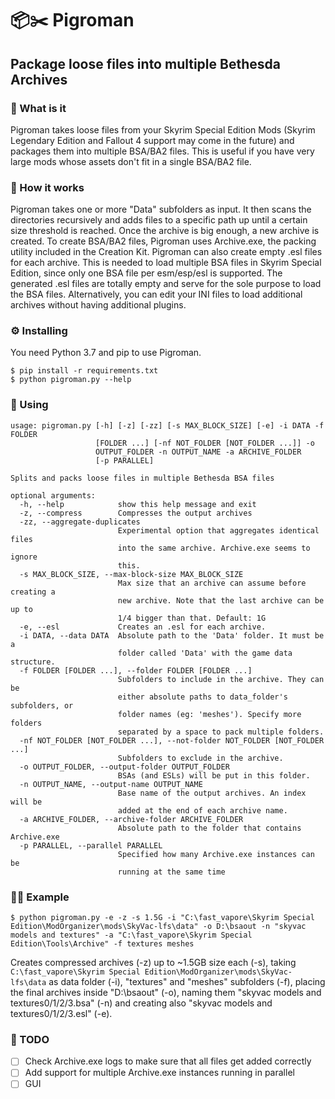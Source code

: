 # 📦✂️ Pigroman
## Package loose files into multiple Bethesda Archives

### 🐉 What is it
Pigroman takes loose files from your Skyrim Special Edition Mods (Skyrim Legendary Edition and Fallout 4 support may come in the future) and packages them into multiple BSA/BA2 files. This is useful if you have very large mods whose assets don't fit in a single BSA/BA2 file.

### 📂 How it works
Pigroman takes one or more "Data" subfolders as input. It then scans the directories recursively and adds files to a specific path up until a certain size threshold is reached. Once the archive is big enough, a new archive is created.
To create BSA/BA2 files, Pigroman uses Archive.exe, the packing utility included in the Creation Kit. Pigroman can also create empty .esl files for each archive. This is needed to load multiple BSA files in Skyrim Special Edition, since only one BSA file per esm/esp/esl is supported. The generated .esl files are totally empty and serve for the sole purpose to load the BSA files. Alternatively, you can edit your INI files to load additional archives without having additional plugins.

### ⚙️ Installing
You need Python 3.7 and pip to use Pigroman.
```
$ pip install -r requirements.txt
$ python pigroman.py --help
```

### 📑 Using
```
usage: pigroman.py [-h] [-z] [-zz] [-s MAX_BLOCK_SIZE] [-e] -i DATA -f FOLDER
                   [FOLDER ...] [-nf NOT_FOLDER [NOT_FOLDER ...]] -o
                   OUTPUT_FOLDER -n OUTPUT_NAME -a ARCHIVE_FOLDER
                   [-p PARALLEL]

Splits and packs loose files in multiple Bethesda BSA files

optional arguments:
  -h, --help            show this help message and exit
  -z, --compress        Compresses the output archives
  -zz, --aggregate-duplicates
                        Experimental option that aggregates identical files
                        into the same archive. Archive.exe seems to ignore
                        this.
  -s MAX_BLOCK_SIZE, --max-block-size MAX_BLOCK_SIZE
                        Max size that an archive can assume before creating a
                        new archive. Note that the last archive can be up to
                        1/4 bigger than that. Default: 1G
  -e, --esl             Creates an .esl for each archive.
  -i DATA, --data DATA  Absolute path to the 'Data' folder. It must be a
                        folder called 'Data' with the game data structure.
  -f FOLDER [FOLDER ...], --folder FOLDER [FOLDER ...]
                        Subfolders to include in the archive. They can be
                        either absolute paths to data_folder's subfolders, or
                        folder names (eg: 'meshes'). Specify more folders
                        separated by a space to pack multiple folders.
  -nf NOT_FOLDER [NOT_FOLDER ...], --not-folder NOT_FOLDER [NOT_FOLDER ...]
                        Subfolders to exclude in the archive.
  -o OUTPUT_FOLDER, --output-folder OUTPUT_FOLDER
                        BSAs (and ESLs) will be put in this folder.
  -n OUTPUT_NAME, --output-name OUTPUT_NAME
                        Base name of the output archives. An index will be
                        added at the end of each archive name.
  -a ARCHIVE_FOLDER, --archive-folder ARCHIVE_FOLDER
                        Absolute path to the folder that contains Archive.exe
  -p PARALLEL, --parallel PARALLEL
                        Specified how many Archive.exe instances can be
                        running at the same time
```

### 👨‍🏫 Example
```
$ python pigroman.py -e -z -s 1.5G -i "C:\fast_vapore\Skyrim Special Edition\ModOrganizer\mods\SkyVac-lfs\data" -o D:\bsaout -n "skyvac models and textures" -a "C:\fast_vapore\Skyrim Special Edition\Tools\Archive" -f textures meshes
```
Creates compressed archives (-z) up to ~1.5GB size each (-s), taking `C:\fast_vapore\Skyrim Special Edition\ModOrganizer\mods\SkyVac-lfs\data` as data folder (-i), "textures"  and "meshes" subfolders (-f), placing the final archives inside "D:\bsaout" (-o),  naming them "skyvac models and textures0/1/2/3.bsa" (-n) and creating also "skyvac models and textures0/1/2/3.esl" (-e).


### 🏁 TODO
- [ ] Check Archive.exe logs to make sure that all files get added correctly
- [ ] Add support for multiple Archive.exe instances running in parallel
- [ ] GUI
